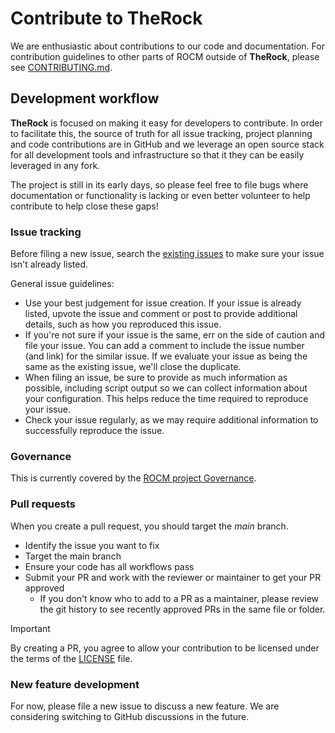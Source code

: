 # Contribute to TheRock
We are enthusiastic about contributions to our code and documentation. For contribution guidelines
to other parts of ROCM outside of **TheRock**, please see
[CONTRIBUTING.md](https://github.com/ROCm/ROCm/blob/develop/CONTRIBUTING.md).

## Development workflow
**TheRock** is focused on making it easy for developers to contribute. In order to facilitate this, 
the source of truth for all issue tracking, project planning and code contributions are in GitHub and
we leverage an open source stack for all development tools and infrastructure so that it they can be
easily leveraged in any fork.

The project is still in its early days, so please feel free to file bugs where documentation or
functionality is lacking or even better volunteer to help contribute to help close these gaps!

### Issue tracking

Before filing a new issue, search the
[existing issues](https://github.com/ROCm/therock/issues) to make sure your issue isn't
already listed.

General issue guidelines:

* Use your best judgement for issue creation. If your issue is already listed, upvote the issue and
  comment or post to provide additional details, such as how you reproduced this issue.
* If you're not sure if your issue is the same, err on the side of caution and file your issue.
  You can add a comment to include the issue number (and link) for the similar issue. If we evaluate
  your issue as being the same as the existing issue, we'll close the duplicate.
* When filing an issue, be sure to provide as much information as possible, including script output so
  we can collect information about your configuration. This helps reduce the time required to
  reproduce your issue.
* Check your issue regularly, as we may require additional information to successfully reproduce the
  issue.

### Governance

This is currently covered by the
[ROCM project Governance](https://github.com/ROCm/ROCm/blob/develop/GOVERNANCE.md).

### Pull requests

When you create a pull request, you should target the *main* branch.

* Identify the issue you want to fix
* Target the main branch
* Ensure your code has all workflows pass
* Submit your PR and work with the reviewer or maintainer to get your PR approved
  * If you don't know who to add to a PR as a maintainer, please review the git history to see recently approved PRs in the same file or folder.

> [!IMPORTANT]
> By creating a PR, you agree to allow your contribution to be licensed under the
> terms of the [LICENSE](LICENSE) file.

### New feature development

For now, please file a new issue to discuss a new feature. We are considering switching to GitHub
discussions in the future.
